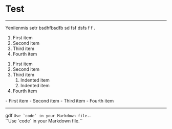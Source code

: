 #                Test
-----------------------------
<p> Yenilenmis setr bsdhfbsdfb sd fsf dsfs f f .</p>
<ol>
  <li>First item</li>
  <li>Second item</li>
  <li>Third item</li>
  <li>Fourth item</li>
</ol>
<ol>
  <li>First item</li>
  <li>Second item</li>
  <li>Third item
    <ol>
      <li>Indented item</li>
      <li>Indented item</li>
    </ol>
  </li>
  <li>Fourth item</li>
</ol>
- First item
- Second item
- Third item
- Fourth item
<hr>
<html>
      <head>
      gdf
      </head>
</html>
<code>Use `code` in your Markdown file.</code>.<br>
``Use `code` in your Markdown file.``